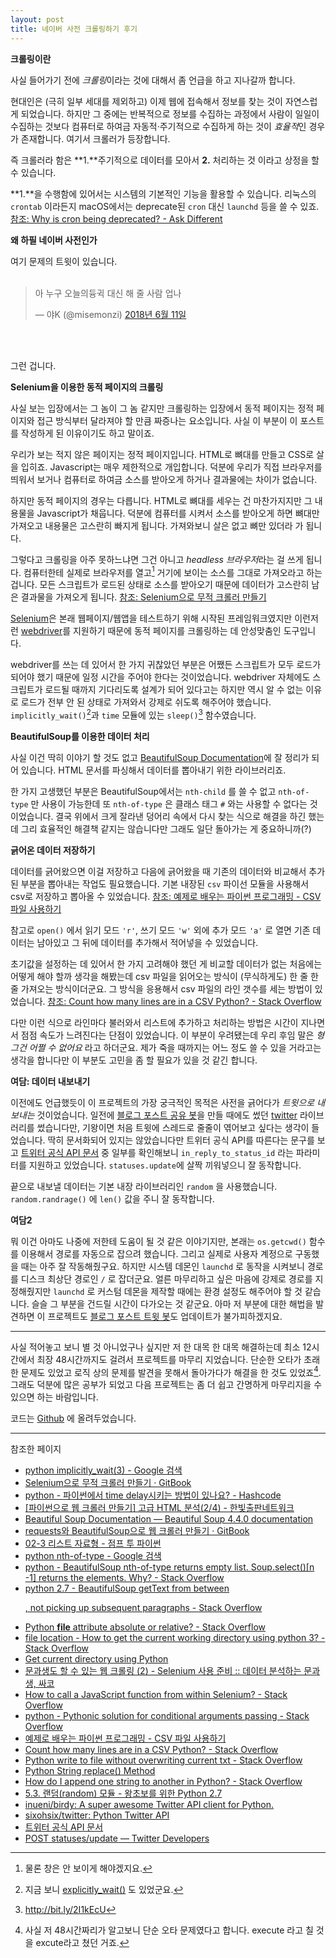 ```yaml
---
layout: post
title: 네이버 사전 크롤링하기 후기
---
```




**크롤링이란**

사실 들어가기 전에 *크롤링*이라는 것에 대해서 좀 언급을 하고 지나갈까 합니다.

현대인은 (극히 일부 세대를 제외하고) 이제 웹에 접속해서 정보를 찾는 것이 자연스럽게 되었습니다. 하지만 그 중에는 반복적으로 정보를 수집하는 과정에서 사람이 일일이 수집하는 것보다 컴퓨터로 하여금 자동적·주기적으로 수집하게 하는 것이 *효율적*인 경우가 존재합니다. 여기서 크롤러가 등장합니다.

즉 크롤러라 함은 **1\.**주기적으로 데이터를 모아서 **2\.** 처리하는 것 이라고 상정을 할 수 있습니다.

**1\.**을 수행함에 있어서는 시스템의 기본적인 기능을 활용할 수 있습니다. 리눅스의 `crontab` 이라든지 macOS에서는 deprecate된 `cron` 대신 `launchd` 등을 쓸 수 있죠. [참조: Why is cron being deprecated? - Ask Different](https://apple.stackexchange.com/questions/12819/why-is-cron-being-deprecated)



**왜 하필 네이버 사전인가**

여기 문제의 트윗이 있습니다.
<br><br>
<blockquote class="twitter-tweet tw-align-center" data-lang="ko"><p lang="ko" dir="ltr">아 누구 오늘의듕귁 대신 해 줄 사람 업나</p>&mdash; 야K (@misemonzi) <a href="https://twitter.com/misemonzi/status/1006197912269828096?ref_src=twsrc%5Etfw">2018년 6월 11일</a></blockquote> <script async src="https://platform.twitter.com/widgets.js" charset="utf-8"></script> 
<br><br>

그런 겁니다.



**Selenium을 이용한 동적 페이지의 크롤링**

사실 보는 입장에서는 그 놈이 그 놈 같지만 크롤링하는 입장에서 동적 페이지는 정적 페이지와 접근 방식부터 달라져야 할 만큼 짜증나는 요소입니다. 사실 이 부분이 이 포스트를 작성하게 된 이유이기도 하고 말이죠.

우리가 보는 적지 않은 페이지는 정적 페이지입니다. HTML로 뼈대를 만들고 CSS로 살을 입히죠. Javascript는 매우 제한적으로 개입합니다. 덕분에 우리가 직접 브라우저를 띄워서 보거나 컴퓨터로 하여금 소스를 받아오게 하거나 결과물에는 차이가 없습니다.

하지만 동적 페이지의 경우는 다릅니다. HTML로 뼈대를 세우는 건 마찬가지지만 그 내용물을 Javascript가 채웁니다. 덕분에 컴퓨터를 시켜서 소스를 받아오게 하면 뼈대만 가져오고 내용물은 고스란히 빠지게 됩니다. 가져와보니 살은 없고 뼈만 있더라 가 됩니다.

그렇다고 크롤링을 아주 못하느냐면 그건 아니고 *headless 브라우저*라는 걸 쓰게 됩니다. 컴퓨터한테 실제로 브라우저를 열고[^1] 거기에 보이는 소스를 그대로 가져오라고 하는 겁니다. 모든 스크립트가 로드된 상태로 소스를 받아오기 때문에 데이터가 고스란히 남은 결과물을 가져오게 됩니다. [참조: Selenium으로 무적 크롤러 만들기](https://beomi.github.io/gb-crawling/posts/2017-02-27-HowToMakeWebCrawler-With-Selenium.html)

[^1]: 물론 창은 안 보이게 해야겠지요.

[Selenium](https://www.seleniumhq.org)은 본래 웹페이지/웹앱을 테스트하기 위해 시작된 프레임워크였지만 이런저런 [webdriver](https://www.seleniumhq.org/about/platforms.jsp#browsers)를 지원하기 때문에 동적 페이지를 크롤링하는 데 안성맞춤인 도구입니다.

webdriver를 쓰는 데 있어서 한 가지 귀찮았던 부분은 어쨌든 스크립트가 모두 로드가 되어야 했기 때문에 일정 시간을 주어야 한다는 것이었습니다. webdriver 자체에도 스크립트가 로드될 때까지 기다리도록 설계가 되어 있다고는 하지만 역시 알 수 없는 이유로 로드가 전부 안 된 상태로 가져와서 강제로 쉬도록 해주어야 했습니다. `implicitly_wait()`[^2]과 `time` 모듈에 있는 `sleep()`[^3] 함수였습니다.

[^2]: 지금 보니 <a href="https://beomi.github.io/2017/10/29/HowToMakeWebCrawler-ImplicitWait-vs-ExplicitWait/">explicitly_wait()</a> 도 있었군요.
[^3]: http://bit.ly/2I1kEcU



**BeautifulSoup를 이용한 데이터 처리**

사실 이건 딱히 이야기 할 것도 없고 [BeautifulSoup Documentation](https://www.crummy.com/software/BeautifulSoup/bs4/doc/)에 잘 정리가 되어 있습니다. HTML 문서를 파싱해서 데이터를 뽑아내기 위한 라이브러리죠.

한 가지 고생했던 부분은 BeautifulSoup에서는 `nth-child` 를 쓸 수 없고 `nth-of-type` 만 사용이 가능한데 또 `nth-of-type` 은 클래스 태그 `#` 와는 사용할 수 없다는 것이었습니다. 결국 위에서 크게 잘라낸 덩어리 속에서 다시 찾는 식으로 해결을 하긴 했는데 그리 효율적인 해결책 같지는 않습니다만 그래도 일단 돌아가는 게 중요하니까(?)



**긁어온 데이터 저장하기**

데이터를 긁어왔으면 이걸 저장하고 다음에 긁어왔을 때 기존의 데이터와 비교해서 추가된 부분을 뽑아내는 작업도 필요했습니다. 기본 내장된 `csv` 파이선 모듈을 사용해서 csv로 저장하고 뽑아올 수 있었습니다. [참조: 예제로 배우는 파이썬 프로그래밍 - CSV 파일 사용하기](http://pythonstudy.xyz/python/article/207-CSV-%ED%8C%8C%EC%9D%BC-%EC%82%AC%EC%9A%A9%ED%95%98%EA%B8%B0)

참고로 `open()` 에서 읽기 모드 `'r'`, 쓰기 모드 `'w'` 외에 추가 모드 `'a'` 로 열면 기존 데이터는 남아있고 그 뒤에 데이터를 추가해서 적어넣을 수 있었습니다.

초기값을 설정하는 데 있어서 한 가지 고려해야 했던 게 비교할 데이터가 없는 처음에는 어떻게 해야 할까 생각을 해봤는데 csv 파일을 읽어오는 방식이 (무식하게도) 한 줄 한 줄 가져오는 방식이더군요. 그 방식을 응용해서 csv 파일의 라인 갯수를 세는 방법이 있었습니다. [참조: Count how many lines are in a CSV Python? - Stack Overflow](https://stackoverflow.com/questions/16108526/count-how-many-lines-are-in-a-csv-python)

다만 이런 식으로 라인마다 불러와서 리스트에 추가하고 처리하는 방법은 시간이 지나면서 점점 속도가 느려진다는 단점이 있었습니다. 이 부분이 우려됐는데 우리 후임 말은 *형 그건 어쩔 수 없어요* 라고 하더군요. 제가 죽을 때까지는 어느 정도 쓸 수 있을 거라고는 생각을 합니다만 이 부분도 고민을 좀 할 필요가 있을 것 같긴 합니다.



**여담: 데이터 내보내기**

이전에도 언급했듯이 이 프로젝트의 가장 궁극적인 목적은 사전을 긁어다가 *트윗으로 내보내는* 것이었습니다. 일전에 [블로그 포스트 공유 봇](https://canor.gihub.io/2017/12/10/블로그-포스트를-공유하는-크롤러를-만들었습니다만/)을 만들 때에도 썼던 [twitter](https://github.com/sixohsix/twitter) 라이브러리를 썼습니다만, 기왕이면 처음 트윗에 스레드로 줄줄이 엮어보고 싶다는 생각이 들었습니다. 딱히 문서화되어 있지는 않았습니다만 트위터 공식 API를 따른다는 문구를 보고 [트위터 공식 API 문서](https://developer.twitter.com/en/docs/tweets/post-and-engage/api-reference/post-statuses-update.html#parameters) 중 일부를 확인해보니 `in_reply_to_status_id` 라는 파라미터를 지원하고 있었습니다. `statuses.update`에 살짝 끼워넣으니 잘 동작합니다.

끝으로 내보낼 데이터는 기본 내장 라이브러리인 `random` 을 사용했습니다. `random.randrage()` 에 `len()` 값을 주니 잘 동작합니다.



**여담2**

뭐 이건 아마도 나중에 저한테 도움이 될 것 같은 이야기지만, 본래는 `os.getcwd()` 함수를 이용해서 경로를 자동으로 잡으려 했습니다. 그리고 실제로 사용자 계정으로 구동했을 때는 아주 잘 작동해줬구요. 하지만 시스템 데몬인 `launchd` 로 동작을 시켜보니 경로를 디스크 최상단 경로인 `/` 로 잡더군요. 얼른 마무리하고 싶은 마음에 강제로 경로를 지정해줬지만 `launchd` 로 커스텀 데몬을 제작할 때에는 환경 설정도 해주어야 할 것 같습니다. 슬슬 그 부분을 건드릴 시간이 다가오는 것 같군요. 아마 저 부분에 대한 해법을 발견하면 이 프로젝트도 [블로그 포스트 트윗 봇](https://canor.gihub.io/2017/12/10/블로그-포스트를-공유하는-크롤러를-만들었습니다만/)도 업데이트가 불가피하겠지요.



------



사실 적어놓고 보니 별 것 아니었구나 싶지만 저 한 대목 한 대목 해결하는데 최소 12시간에서 최장 48시간까지도 걸려서 프로젝트를 마무리 지었습니다. 단순한 오타가 초래한 문제도 있었고 로직 상의 문제를 발견을 못해서 돌아가다가 해결을 한 것도 있었죠[^4]. 그래도 덕분에 많은 공부가 되었고 다음 프로젝트는 좀 더 쉽고 간명하게 마무리지을 수 있으면 하는 바람입니다.

[^4]: 사실 저 48시간짜리가 알고보니 단순 오타 문제였다고 합니다. execute 라고 칠 것을 excute라고 쳤던 거죠.

코드는 [Github](https://github.com/Canorus/opendic) 에 올려두었습니다.



------

참조한 페이지

- [python implicitly_wait(3) - Google 검색](https://www.google.co.kr/search?q=python+implicitly_wait%283%29)
- [Selenium으로 무적 크롤러 만들기 · GitBook](https://beomi.github.io/gb-crawling/posts/2017-02-27-HowToMakeWebCrawler-With-Selenium.html)
- [python - 파이썬에서 time delay시키는 방법이 있나요? -  Hashcode](https://hashcode.co.kr/questions/132/%ED%8C%8C%EC%9D%B4%EC%8D%AC%EC%97%90%EC%84%9C-time-delay%EC%8B%9C%ED%82%A4%EB%8A%94-%EB%B0%A9%EB%B2%95%EC%9D%B4-%EC%9E%88%EB%82%98%EC%9A%94)
- [[파이썬으로 웹 크롤러 만들기] 고급 HTML 분석\(2/4\) - 한빛출판네트워크](http://www.hanbit.co.kr/channel/category/category_view.html?cms_code=CMS6168044195)
- [Beautiful Soup Documentation — Beautiful Soup 4.4.0 documentation](https://www.crummy.com/software/BeautifulSoup/bs4/doc/)
- [requests와 BeautifulSoup으로 웹 크롤러 만들기 · GitBook](https://beomi.github.io/gb-crawling/posts/2017-01-20-HowToMakeWebCrawler.html)
- [02-3 리스트 자료형 - 점프 투 파이썬](https://wikidocs.net/14#append)
- [python nth-of-type - Google 검색](https://www.google.com/search?client=safari&rls=en&q=python+nth-of-type&ie=UTF-8&oe=UTF-8)
- [python - BeautifulSoup nth-of-type returns empty list. Soup.select()[n -1] returns the elements. Why? - Stack Overflow](https://stackoverflow.com/questions/35846384/beautifulsoup-nth-of-type-returns-empty-list-soup-selectn-1-returns-the-el)
- [python 2.7 - BeautifulSoup getText from between <p>, not picking up subsequent paragraphs - Stack Overflow](https://stackoverflow.com/questions/12451997/beautifulsoup-gettext-from-between-p-not-picking-up-subsequent-paragraphs)
- [Python __file__ attribute absolute or relative? - Stack Overflow](https://stackoverflow.com/questions/7116889/python-file-attribute-absolute-or-relative)
- [file location - How to get the current working directory using python 3? - Stack Overflow](https://stackoverflow.com/questions/17359698/how-to-get-the-current-working-directory-using-python-3/17361545)
- [Get current directory using Python](https://techibee.com/python/get-current-directory-using-python/2790)
- [문과생도 할 수 있는 웹 크롤링 (2) - Selenium 사용 준비 :: 데이터 분석하는 문과생, 싸코](http://sacko.tistory.com/13)
- [How to call a JavaScript function from within Selenium? - Stack Overflow](https://stackoverflow.com/questions/27057541/how-to-call-a-javascript-function-from-within-selenium)
- [python - Pythonic solution for conditional arguments passing - Stack Overflow](https://stackoverflow.com/questions/11185516/pythonic-solution-for-conditional-arguments-passing)
- [예제로 배우는 파이썬 프로그래밍 - CSV 파일 사용하기](http://pythonstudy.xyz/python/article/207-CSV-%ED%8C%8C%EC%9D%BC-%EC%82%AC%EC%9A%A9%ED%95%98%EA%B8%B0)
- [Count how many lines are in a CSV Python? - Stack Overflow](https://stackoverflow.com/questions/16108526/count-how-many-lines-are-in-a-csv-python)
- [Python write to file without overwriting current txt - Stack Overflow](https://stackoverflow.com/questions/22441803/python-write-to-file-without-overwriting-current-txt)
- [Python String replace() Method](https://www.tutorialspoint.com/python/string_replace.htm)
- [How do I append one string to another in Python? - Stack Overflow](https://stackoverflow.com/questions/4435169/how-do-i-append-one-string-to-another-in-python)
- [5.3. 랜덤(random) 모듈 - 왕초보를 위한 Python 2.7](https://wikidocs.net/79)
- [inueni/birdy: A super awesome Twitter API client for Python.](https://github.com/inueni/birdy)
- [sixohsix/twitter: Python Twitter API](https://github.com/sixohsix/twitter)
- [트위터 공식 API 문서](https://developer.twitter.com/en/docs/tweets/post-and-engage/api-reference/post-statuses-update.html#parameters)
- [POST statuses/update — Twitter Developers](https://developer.twitter.com/en/docs/tweets/post-and-engage/api-reference/post-statuses-update.html)